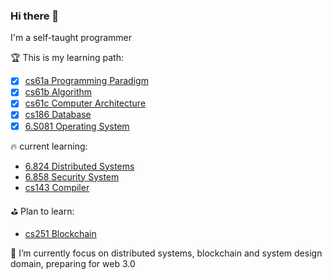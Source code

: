 ### Hi there 👋
I'm a self-taught programmer

🏆 This is my learning path:

- [x] [cs61a Programming Paradigm](https://github.com/hexinatgithub/sicp-python3)
- [x] [cs61b Algorithm](https://inst.eecs.berkeley.edu/~cs61b/sp22/)
- [x] [cs61c Computer Architecture](https://github.com/hexinatgithub/cs61c)
- [x] [cs186 Database](https://github.com/hexinatgithub/fa19-moocbase)
- [x] [6.S081 Operating System](https://github.com/hexinatgithub/6.S081)

🔥 current learning:
- [6.824 Distributed Systems](https://github.com/hexinatgithub/6.824-2022)
- [6.858 Security System](https://css.csail.mit.ed🔥u/6.858/2022/)
- [cs143 Compiler](https://www.edx.org/course/compilers?index=product&queryID=5c65a71c186efb0fec1c7695c4696442&position=1)

⛳️ Plan to learn:
- [cs251 Blockchain](https://cs251.stanford.edu/syllabus.html)

🌱 I’m currently focus on distributed systems, blockchain and system design domain, preparing for web 3.0

<!--
**hexinatgithub/hexinatgithub** is a ✨ _special_ ✨ repository because its `README.md` (this file) appears on your GitHub profile.

Here are some ideas to get you started:

- 🔭 I’m currently working on ...
- 🌱 I’m currently learning ...
- 👯 I’m looking to collaborate on ...
- 🤔 I’m looking for help with ...
- 💬 Ask me about ...
- 📫 How to reach me: ...
- 😄 Pronouns: ...
- ⚡ Fun fact: ...
-->
